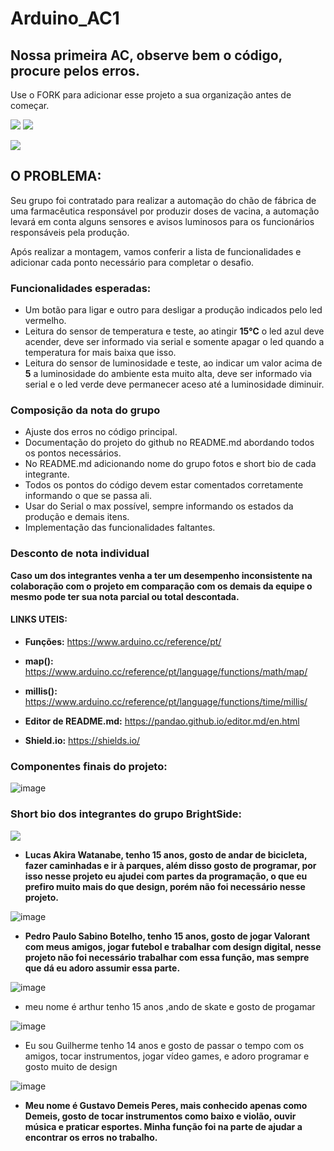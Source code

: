 # Arduino_AC1
## Nossa primeira AC, observe bem o código, procure pelos erros.

Use o FORK para adicionar esse projeto a sua organização antes de começar.

![](https://img.shields.io/github/forks/Leoruiz197/Arduino_AC1)
![](https://img.shields.io/github/stars/Leoruiz197/Arduino_AC1)

![](https://github.com/Leoruiz197/Arduino_AC1/blob/main/AC1.png)

## **O PROBLEMA:** 

Seu grupo foi contratado para realizar a automação do chão de fábrica de uma farmacêutica responsável por produzir doses de vacina, a automação levará em conta alguns sensores e avisos luminosos para os funcionários responsáveis pela produção.

Após realizar a montagem, vamos conferir a lista de funcionalidades e adicionar cada ponto necessário para completar o desafio.

### Funcionalidades esperadas:

- Um botão para ligar e outro para desligar a produção indicados pelo led vermelho.
- Leitura do sensor de temperatura e teste, ao atingir **15℃** o led azul deve acender, deve ser informado via serial e somente apagar o led quando a temperatura for mais baixa que isso.
- Leitura do sensor de luminosidade e teste, ao indicar um valor acima de **5** a luminosidade do ambiente esta muito alta, deve ser informado via serial e o led verde deve permanecer aceso até a luminosidade diminuir.

### Composição da nota do grupo
- Ajuste dos erros no código principal.
- Documentação do projeto do github no README.md abordando todos os pontos necessários.
- No README.md adicionando nome do grupo fotos e short bio de cada integrante.
- Todos os pontos do código devem estar comentados corretamente informando o que se passa ali.
- Usar do Serial o max possível, sempre informando os estados da produção e demais itens.
- Implementação das funcionalidades faltantes.

### Desconto de nota individual

**Caso um dos integrantes venha a ter um desempenho inconsistente na colaboração com o projeto em comparação com os demais da equipe o mesmo pode ter sua nota parcial ou total descontada.**

#### LINKS UTEIS:

- **Funções:** https://www.arduino.cc/reference/pt/
- **map():** https://www.arduino.cc/reference/pt/language/functions/math/map/
- **millis():** https://www.arduino.cc/reference/pt/language/functions/time/millis/

- **Editor de README.md:** https://pandao.github.io/editor.md/en.html
- **Shield.io:** https://shields.io/

### Componentes finais do projeto:
![image](https://user-images.githubusercontent.com/78860065/113216962-823e6480-9253-11eb-89a5-aff6dd33d6de.png)

### Short bio dos integrantes do grupo BrightSide:
![](https://cdn.discordapp.com/attachments/740352379496431718/826936659442532393/unknown.png)
- **Lucas Akira Watanabe, tenho 15 anos, gosto de andar de bicicleta, fazer caminhadas e ir à parques, além disso gosto de programar, por isso nesse projeto eu ajudei com partes da programação, o que eu prefiro muito mais do que design, porém não foi necessário nesse projeto.**

![image](https://user-images.githubusercontent.com/79206358/113220156-0fd08300-9259-11eb-9723-221ea0c30bc4.png)
- **Pedro Paulo Sabino Botelho, tenho 15 anos, gosto de jogar Valorant com meus amigos, jogar futebol e trabalhar com design digital, nesse projeto não foi necessário trabalhar com essa função, mas sempre que dá eu adoro assumir essa parte.**

![image](https://user-images.githubusercontent.com/80905505/113220390-7a81be80-9259-11eb-9286-4ba0d05beac4.png)
- meu nome é arthur tenho 15 anos ,ando de skate e gosto de progamar

![image](https://user-images.githubusercontent.com/80905448/113220858-4c50ae80-925a-11eb-9507-8a6a34daca19.png)
- Eu sou Guilherme tenho 14 anos e gosto de passar o tempo com os amigos, tocar instrumentos, jogar vídeo games, e adoro programar e gosto muito de design

![image](https://cdn.discordapp.com/attachments/724643384068669514/826950368671694868/Captura_de_tela_de_2021-03-31_19-40-53.png)
- **Meu nome é Gustavo Demeis Peres, mais conhecido apenas como Demeis, gosto de tocar instrumentos como baixo e violão, ouvir música e praticar esportes. Minha função foi na parte de ajudar a encontrar os erros no trabalho.**
